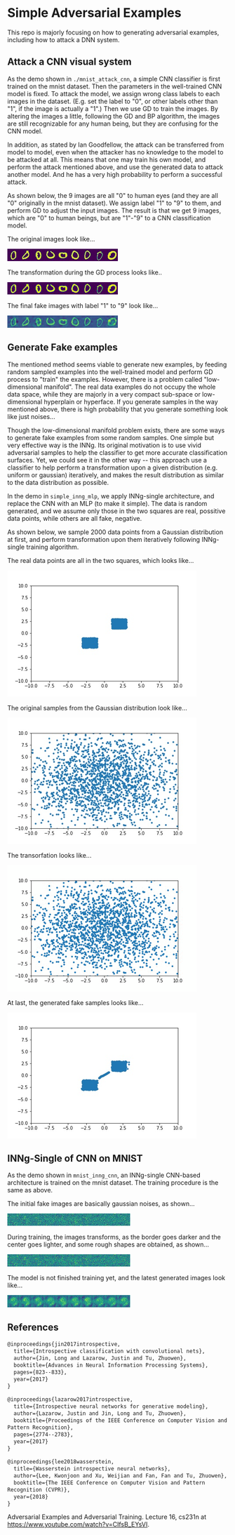 # Simple Adversarial Examples

This repo is majorly focusing on how to generating adversarial examples, including how to attack a DNN system.

## Attack a CNN visual system

As the demo shown in ```./mnist_attack_cnn```, a simple CNN classifier is first trained on the mnist dataset. Then the parameters in the well-trained CNN model is fixed. To attack the model, we assign wrong class labels to each images in the dataset. (E.g. set the label to "0", or other labels other than "1", if the image is actually a "1".) Then we use GD to train the images. By altering the images a little, following the GD and BP algorithm, the images are still recognizable for any human being, but they are confusing for the CNN model.

In addition, as stated by Ian Goodfellow, the attack can be transferred from model to model, even when the attacker has no knowledge to the model to be attacked at all. This means that one may train his own model, and perform the attack mentioned above, and use the generated data to attack another model. And he has a very high probability to perform a successful attack.

As shown below, the 9 images are all "0" to human eyes (and they are all "0" originally in the mnist dataset). We assign label "1" to "9" to them, and perform GD to adjust the input images. The result is that we get 9 images, which are "0" to human beings, but are "1"-"9" to a CNN classification model.

The original images look like...

![Original zero images](./mnist_attack_cnn/demo_figure/original.jpg)

The transformation during the GD process looks like..

![Tranformation gif](./mnist_attack_cnn/demo_figure/demo.gif)

The final fake images with label "1" to "9" look like...

![Fake images](./mnist_attack_cnn/demo_figure/19.0.jpg)

## Generate Fake examples

The mentioned method seems viable to generate new examples, by feeding random sampled examples into the well-trained model and perform GD process to "train" the examples. However, there is a problem called "low-dimensional manifold". The real data examples do not occupy the whole data space, while they are majorly in a very compact sub-space or low-dimensional hyperplain or hyperface. If you generate samples in the way mentioned above, there is high probability that you generate something look like just noises...

Though the low-dimensional manifold problem exists, there are some ways to generate fake examples from some random samples. One simple but very effective way is the INNg. Its original motivation is to use vivid adversarial samples to help the classifier to get more accurate classification surfaces. Yet, we could see it in the other way -- this approach use a classifier to help perform a transformation upon a given distribution (e.g. uniform or gaussian) iteratively, and makes the result distribution as similar to the data distribution as possible.

In the demo in ```simple_inng_mlp```, we apply INNg-single architecture, and replace the CNN with an MLP (to make it simple). The data is random generated, and we assume only those in the two squares are real, possitive data points, while others are all fake, negative.

As shown below, we sample 2000 data points from a Gaussian distribution at first, and perform transformation upon them iteratively following INNg-single training algorithm.

The real data points are all in the two squares, which looks like...

![Real distribution](./simple_inng_mlp/figure/ref.jpg)

The original samples from the Gaussian distribution look like...

![Initial fake distribution](./simple_inng_mlp/figure/0.jpg)

The transorfation looks like...

![Transformation of the fake distribution](./simple_inng_mlp/figure/demo.gif)

At last, the generated fake samples looks like...

![Final fake distribution](./simple_inng_mlp/figure/final.jpg)

## INNg-Single of CNN on MNIST

As the demo shown in ```mnist_inng_cnn```, an INNg-single CNN-based architecture is trained on the mnist dataset. The training procedure is the same as above.

The initial fake images are basically gaussian noises, as shown...

![Initial fake images](./mnist_inng_cnn/demo_figure/0.jpg)

During training, the images transforms, as the border goes darker and the center goes lighter, and some rough shapes are obtained, as shown...

![Transformation of the images](./mnist_inng_cnn/demo_figure/demo.gif)

The model is not finished training yet, and the latest generated images look like...

![Intermediate images](./mnist_inng_cnn/demo_figure/11.jpg)

## References

```
@inproceedings{jin2017introspective,
  title={Introspective classification with convolutional nets},
  author={Jin, Long and Lazarow, Justin and Tu, Zhuowen},
  booktitle={Advances in Neural Information Processing Systems},
  pages={823--833},
  year={2017}
}
```

```
@inproceedings{lazarow2017introspective,
  title={Introspective neural networks for generative modeling},
  author={Lazarow, Justin and Jin, Long and Tu, Zhuowen},
  booktitle={Proceedings of the IEEE Conference on Computer Vision and Pattern Recognition},
  pages={2774--2783},
  year={2017}
}
```

```
@inproceedings{lee2018wasserstein,
  title={Wasserstein introspective neural networks},
  author={Lee, Kwonjoon and Xu, Weijian and Fan, Fan and Tu, Zhuowen},
  booktitle={The IEEE Conference on Computer Vision and Pattern Recognition (CVPR)},
  year={2018}
}
```

 Adversarial Examples and Adversarial Training. Lecture 16, cs231n at https://www.youtube.com/watch?v=CIfsB_EYsVI.